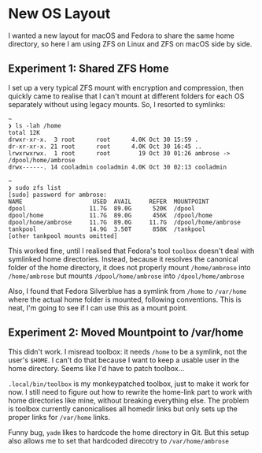 
# New OS Layout

I wanted a new layout for macOS and Fedora to share the same home directory, so here I am using ZFS on Linux and ZFS on macOS side by side. 

## Experiment 1: Shared ZFS Home

I set up a very typical ZFS mount with encryption and compression, then quickly came to realise that I can't mount at different folders for each OS separately without using legacy mounts. So, I resorted to symlinks:

```
~
❯ ls -lah /home
total 12K
drwxr-xr-x.  3 root      root      4.0K Oct 30 15:59 .
dr-xr-xr-x. 21 root      root      4.0K Oct 30 16:45 ..
lrwxrwxrwx.  1 root      root        19 Oct 30 01:26 ambrose -> /dpool/home/ambrose
drwx------. 14 cooladmin cooladmin 4.0K Oct 30 02:13 cooladmin

~
❯ sudo zfs list                                                    
[sudo] password for ambrose: 
NAME                    USED  AVAIL     REFER  MOUNTPOINT
dpool                  11.7G  89.0G      520K  /dpool
dpool/home             11.7G  89.0G      456K  /dpool/home
dpool/home/ambrose     11.7G  89.0G     11.7G  /dpool/home/ambrose
tankpool               14.9G  3.50T      858K  /tankpool
[other tankpool mounts omitted]
```

This worked fine, until I realised that Fedora's tool `toolbox` doesn't deal with symlinked home directories. Instead, because it resolves the canonical folder of the home directory, it does not properly mount `/home/ambrose` into `/home/ambrose` but mounts `/dpool/home/ambrose` into `/dpool/home/ambrose`

Also, I found that Fedora Silverblue has a symlink from `/home` to `/var/home` where the actual home folder is mounted, following conventions. This is neat, I'm going to see if I can use this as a mount point. 

## Experiment 2: Moved Mountpoint to /var/home

This didn't work. I misread toolbox: it needs `/home` to be a symlink, not the user's `$HOME`. I can't do that because I want to keep a usable user in the home directory. Seems like I'd have to patch toolbox...

`.local/bin/toolbox` is my monkeypatched toolbox, just to make it work for now. I still need to figure out how to rewrite the home-link part to work with home directories like mine, without breaking everything else. The problem is toolbox currently canonicalises all homedir links but only sets up the proper links for `/var/home` links.

Funny bug, `yadm` likes to hardcode the home directory in Git. But this setup also allows me to set that hardcoded direcotry to `/var/home/ambrose`

<!-- vim: set conceallevel=2 et ts=2 sw=2: -->
